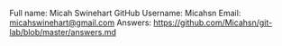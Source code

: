 Full name: Micah Swinehart
GitHub Username: Micahsn
Email: micahswinehart@gmail.com
Answers: https://github.com/Micahsn/git-lab/blob/master/answers.md